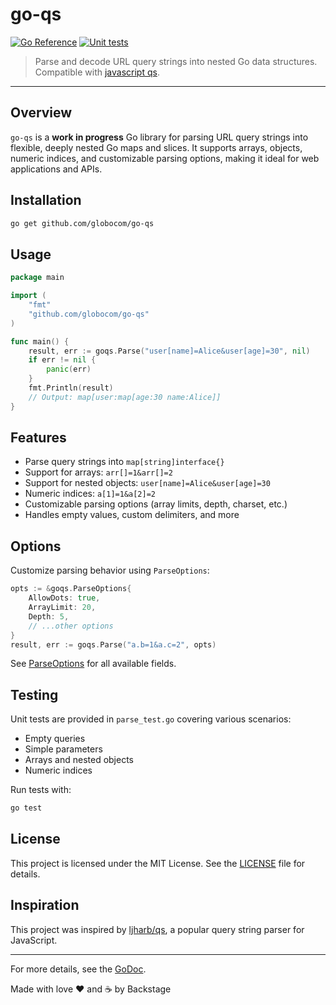
# go-qs

[![Go Reference](https://pkg.go.dev/badge/github.com/globocom/go-qs.svg)](https://pkg.go.dev/github.com/globocom/go-qs) [![Unit tests](https://github.com/globocom/go-qs/actions/workflows/tests.yaml/badge.svg?branch=main)](https://github.com/globocom/go-qs/actions/workflows/tests.yaml)

> Parse and decode URL query strings into nested Go data structures. Compatible with [javascript qs](npmjs.com/package/qs).

---

## Overview

`go-qs` is a **work in progress** Go library for parsing URL query strings into flexible, deeply nested Go maps and slices. It supports arrays, objects, numeric indices, and customizable parsing options, making it ideal for web applications and APIs.

## Installation

```sh
go get github.com/globocom/go-qs
```

## Usage

```go
package main

import (
	"fmt"
	"github.com/globocom/go-qs"
)

func main() {
	result, err := goqs.Parse("user[name]=Alice&user[age]=30", nil)
	if err != nil {
		panic(err)
	}
	fmt.Println(result)
	// Output: map[user:map[age:30 name:Alice]]
}
```

## Features

- Parse query strings into `map[string]interface{}`
- Support for arrays: `arr[]=1&arr[]=2`
- Support for nested objects: `user[name]=Alice&user[age]=30`
- Numeric indices: `a[1]=1&a[2]=2`
- Customizable parsing options (array limits, depth, charset, etc.)
- Handles empty values, custom delimiters, and more

## Options

Customize parsing behavior using `ParseOptions`:

```go
opts := &goqs.ParseOptions{
	AllowDots: true,
	ArrayLimit: 20,
	Depth: 5,
	// ...other options
}
result, err := goqs.Parse("a.b=1&a.c=2", opts)
```

See [ParseOptions](https://pkg.go.dev/github.com/globocom/go-qs#ParseOptions) for all available fields.

## Testing

Unit tests are provided in `parse_test.go` covering various scenarios:

- Empty queries
- Simple parameters
- Arrays and nested objects
- Numeric indices

Run tests with:

```sh
go test
```

## License

This project is licensed under the MIT License. See the [LICENSE](LICENSE) file for details.

## Inspiration

This project was inspired by [ljharb/qs](https://github.com/ljharb/qs), a popular query string parser for JavaScript.

---

For more details, see the [GoDoc](https://pkg.go.dev/github.com/globocom/go-qs).

Made with love ❤️ and ☕ by Backstage
